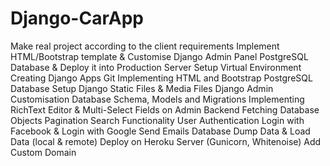 # Django-CarApp


Make real project according to the client requirements
Implement HTML/Bootstrap template & Customise Django Admin Panel
PostgreSQL Database & Deploy it into Production Server
Setup Virtual Environment
Creating Django Apps
Git
Implementing HTML and Bootstrap
PostgreSQL Database Setup
Django Static Files & Media Files
Django Admin Customisation
Database Schema, Models and Migrations
Implementing RichText Editor & Multi-Select Fields on Admin Backend
Fetching Database Objects
Pagination
Search Functionality
User Authentication
Login with Facebook & Login with Google
Send Emails
Database Dump Data & Load Data (local & remote)
Deploy on Heroku Server (Gunicorn, Whitenoise)
Add Custom Domain
